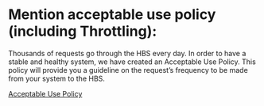 # Mention acceptable use policy (including Throttling):


Thousands of requests go through the HBS every day. In order to have a stable
and healthy system, we have created an Acceptable Use Policy. This policy will
provide you a guideline on the request’s frequency to be made from your system
to the HBS.

[Acceptable Use
Policy](https://github.com/hubject/oicp/blob/master/Hubject%20Acceptable%20Use%20Policy%20v1-0.asciidoc)

